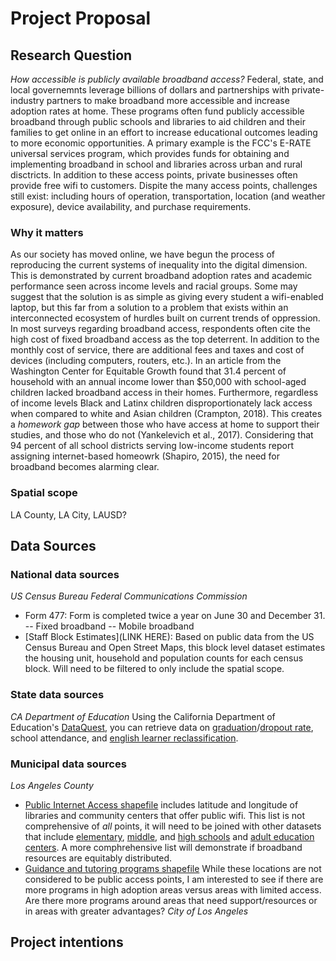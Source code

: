 # Project Proposal
## Research Question
*How accessible is publicly available broadband access?* Federal, state, and local governemnts leverage billions of dollars and partnerships with private-industry partners to make broadband more accessible and increase adoption rates at home. These programs often fund publicly accessible broadband through public schools and libraries to aid children and their families to get online in an effort to increase educational outcomes leading to more economic opportunities. A primary example is the FCC's E-RATE universal services program, which provides funds for obtaining and implementing broadband in school and libraries across urban and rural disctricts. In addition to these access points, private businesses often provide free wifi to customers. Dispite the many access points, challenges still exist: including hours of operation, transportation, location (and weather exposure), device availability, and purchase requirements. 
### Why it matters
As our society has moved online, we have begun the process of reproducing the current systems of inequality into the digital dimension. This is demonstrated by current broadband adoption rates and academic performance seen across income levels and racial groups. Some may suggest that the solution is as simple as giving every student a wifi-enabled laptop, but this far from a solution to a problem that exists within an interconnected ecosystem of hurdles built on current trends of oppression. In most surveys regarding broadband access, respondents often cite the high cost of fixed broadband access as the top deterrent. In addition to the monthly cost of service, there are additional fees and taxes and  cost of devices (including computers, routers, etc.). In an article from the Washington Center for Equitable Growth found that 31.4 percent of household with an annual income lower than $50,000 with school-aged children lacked broadband access in their homes. Furthermore, regardless of income levels Black and Latinx children disproportionately lack access when compared to white and Asian children (Crampton, 2018). This creates a *homework gap* between those who have access at home to support their studies, and those who do not (Yankelevich et al., 2017). Considering that 94 percent of all school districts serving low-income students report assigning internet-based homeowrk (Shapiro, 2015), the need for broadband becomes alarming clear.  
### Spatial scope
LA County, LA City, LAUSD?
## Data Sources
### National data sources
*US Census Bureau*
*Federal Communications Commission*
- Form 477: Form is completed twice a year on June 30 and December 31. 
-- Fixed broadband
-- Mobile broadband 
- [Staff Block Estimates](LINK HERE): Based on public data from the US Census Bureau and Open Street Maps, this block level dataset estimates the housing unit, household and population counts for each census block. Will need to be filtered to only include the spatial scope.
### State data sources
*CA Department of Education*
Using the California Department of Education's [DataQuest](https://dq.cde.ca.gov/dataquest/), you can retrieve data on [graduation](https://github.com/cristemc/project_proposal/blob/main/CohortGradRates20172018.csv)/[dropout rate](https://github.com/cristemc/project_proposal/blob/main/CohortDropoutRates20172018.csv), school attendance, and [english learner reclassification](https://github.com/cristemc/project_proposal/blob/main/EnglishLearnerReclassificationRatesOD-20172018.csv). 
### Municipal data sources
*Los Angeles County*
- [Public Internet Access shapefile](https://github.com/cristemc/project_proposal/tree/main/Public_Internet_Access) includes latitude and longitude of libraries and community centers that offer public wifi. This list is not comprehensive of *all* points, it will need to be joined with other datasets that include [elementary](https://github.com/cristemc/project_proposal/tree/main/Public_Elementary_Schools), [middle](https://github.com/cristemc/project_proposal/tree/main/Public_Middle_Schools), and [high schools](https://github.com/cristemc/project_proposal/tree/main/Public_High_Schools) and [adult education centers](https://github.com/cristemc/project_proposal/tree/main/Adult_Education). A more comphrehensive list will demonstrate if broadband resources are equitably distributed. 
- [Guidance and tutoring programs shapefile](https://github.com/cristemc/project_proposal/tree/main/Guidance_and_Tutoring_Programs) While these locations are not considered to be public access points, I am interested to see if there are more programs in high adoption areas versus areas with limited access. Are there more programs around areas that need support/resources or in areas with greater advantages? 
*City of Los Angeles*
## Project intentions
